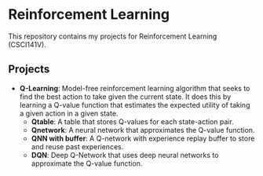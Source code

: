 # Reinforcement Learning

This repository contains my projects for Reinforcement Learning (CSCI141V).

## Projects

- **Q-Learning**: Model-free reinforcement learning algorithm that seeks to find the best action to take given the current state. It does this by learning a Q-value function that estimates the expected utility of taking a given action in a given state.
  - **Qtable**: A table that stores Q-values for each state-action pair.
  - **Qnetwork**: A neural network that approximates the Q-value function.
  - **QNN with buffer**: A Q-network with experience replay buffer to store and reuse past experiences.
  - **DQN**: Deep Q-Network that uses deep neural networks to approximate the Q-value function.


